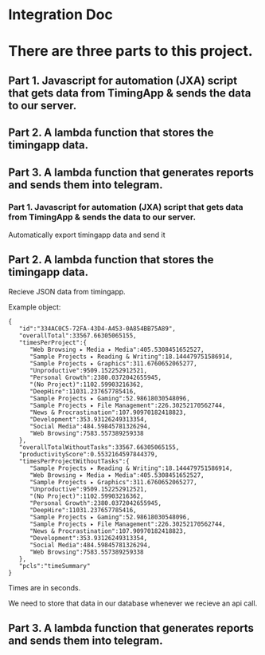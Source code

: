 # Integration Doc



# There are three parts to this project.
## Part 1. Javascript for automation (JXA) script that gets data from TimingApp & sends the data to our server.
## Part 2. A lambda function that stores the timingapp data.
## Part 3. A lambda function that generates reports and sends them into telegram. 



### Part 1. Javascript for automation (JXA) script that gets data from TimingApp & sends the data to our server.

Automatically export timingapp data and send it 




## Part 2. A lambda function that stores the timingapp data.
Recieve JSON data from timingapp. 

Example object:
```
{
   "id":"334AC0C5-72FA-43D4-A453-0A854BB75A89",
   "overallTotal":33567.66305065155,
   "timesPerProject":{
      "Web Browsing ▸ Media ▸ Media":405.5308451652527,
      "Sample Projects ▸ Reading & Writing":18.144479751586914,
      "Sample Projects ▸ Graphics":311.6760652065277,
      "Unproductive":9509.152252912521,
      "Personal Growth":2380.0372042655945,
      "(No Project)":1102.59903216362,
      "DeepHire":11031.237657785416,
      "Sample Projects ▸ Gaming":52.98618030548096,
      "Sample Projects ▸ File Management":226.30252170562744,
      "News & Procrastination":107.90970182418823,
      "Development":353.93126249313354,
      "Social Media":484.59845781326294,
      "Web Browsing":7583.557389259338
   },
   "overallTotalWithoutTasks":33567.66305065155,
   "productivityScore":0.5532164597844379,
   "timesPerProjectWithoutTasks":{
      "Sample Projects ▸ Reading & Writing":18.144479751586914,
      "Web Browsing ▸ Media ▸ Media":405.5308451652527,
      "Sample Projects ▸ Graphics":311.6760652065277,
      "Unproductive":9509.152252912521,
      "(No Project)":1102.59903216362,
      "Personal Growth":2380.0372042655945,
      "DeepHire":11031.237657785416,
      "Sample Projects ▸ Gaming":52.98618030548096,
      "Sample Projects ▸ File Management":226.30252170562744,
      "News & Procrastination":107.90970182418823,
      "Development":353.93126249313354,
      "Social Media":484.59845781326294,
      "Web Browsing":7583.557389259338
   },
   "pcls":"timeSummary"
}
```
Times are in seconds.

We need to store that data in our database whenever we recieve an api call. 



## Part 3. A lambda function that generates reports and sends them into telegram. 
